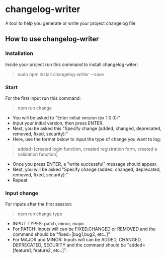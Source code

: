 # changelog-writer
A tool to help you generate or write your project changelog file

## How to use changelog-writer
### Installation
Inside your project run this command to install changelog-witer:
> sudo npm install changelog-writer --save 

### Start
For the first input run this command:
> npm run change
* You will be asked to "Enter initial version (ex 1.0.0):"
* Input your initial version, then press ENTER.
* Next, you be asked this "Specify change (added, changed, deprecated, removed, fixed, security):"
* Here, use the format below to input the type of change you want to log:
> added=[created login function, created registration form, created a validation function]
* Once you press ENTER, a "write successful" message should appear.
* Next, you will be asked "Specify change (added, changed, deprecated, removed, fixed, security):"
* Repeat

### Input change
For inputs after the first session:
> npm run change type <SPECIFY INPUT TYPE>
* INPUT TYPES: patch, minor, major
* For PATCH: Inputs will can be FIXED,CHANGED or REMOVED and the command should be "fixed=[bug1,bug2, etc..]"
* For MAJOR and MINOR: Inputs will can be ADDED, CHANGED, DEPRECATED, SECURITY and the command should be "added=[feature1, feature2, etc..]".  
